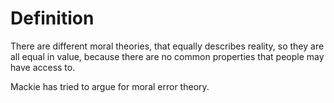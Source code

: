 # Definition

There are different moral theories, that equally describes reality, so they are all equal in value, because there are no common properties that people may have access to.

Mackie has tried to argue for moral error theory.